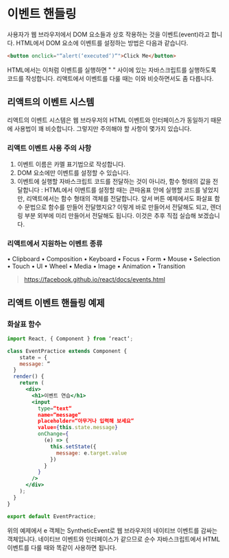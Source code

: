 # 이벤트 핸들링

사용자가 웹 브라우저에서 DOM 요소들과 상호 작용하는 것을 이벤트(event)라고 합니다. HTML에서 DOM 요소에 이벤트를 설정하는 방법은 다음과 같습니다.

```html
<button onclick="“alert(‘executed‘)“">Click Me</button>
```

HTML에서는 이처럼 이벤트를 실행하면 " " 사이에 있는 자바스크립트를 실행하도록 코드를 작성합니다. 리액트에서 이벤트를 다룰 때는 이와 비슷하면서도 좀 다릅니다.

## 리액트의 이벤트 시스템

리액트의 이벤트 시스템은 웹 브라우저의 HTML 이벤트와 인터페이스가 동일하기 때문에 사용법이 꽤 비슷합니다. 그렇지만 주의해야 할 사항이 몇가지 있습니다.

### 리액트 이벤트 사용 주의 사항

1. 이벤트 이름은 카멜 표기법으로 작성합니다.
2. DOM 요소에만 이벤트를 설정할 수 있습니다.
3. 이벤트에 실행할 자바스크립트 코드를 전달하는 것이 아니라, 함수 형태의 값을 전달합니다
   : HTML에서 이벤트를 설정할 때는 큰따옴표 안에 실행할 코드를 넣었지만, 리액트에서는 함수 형태의 객체를 전달합니다. 앞서 버튼 예제에서도 화살표 함수 문법으로 함수를 만들어 전달했지요? 이렇게 바로 만들어서 전달해도 되고, 렌더링 부분 외부에 미리 만들어서 전달해도 됩니다. 이것은 추후 직접 실습해 보겠습니다.

### 리액트에서 지원하는 이벤트 종류

• Clipboard
• Composition
• Keyboard
• Focus
• Form
• Mouse
• Selection
• Touch
• UI
• Wheel
• Media
• Image
• Animation
• Transition

> https://facebook.github.io/react/docs/events.html

## 리액트 이벤트 핸들링 예제

### 화살표 함수

```jsx
import React, { Component } from ‘react‘;

class EventPractice extends Component {
    state = {
    message: “
  }
  render() {
    return (
      <div>
        <h1>이벤트 연습</h1>
        <input
          type=“text“
          name=“message“
          placeholder=“아무거나 입력해 보세요“
          value={this.state.message}
          onChange={
            (e) => {
              this.setState({
                message: e.target.value
              })
            }
          }
        />
      </div>
    );
  }
}

export default EventPractice;
```

위의 예제에서 e 객체는 SyntheticEvent로 웹 브라우저의 네이티브 이벤트를 감싸는 객체입니다. 네이티브 이벤트와 인터페이스가 같으므로 순수 자바스크립트에서 HTML 이벤트를 다룰 때와 똑같이 사용하면 됩니다.
